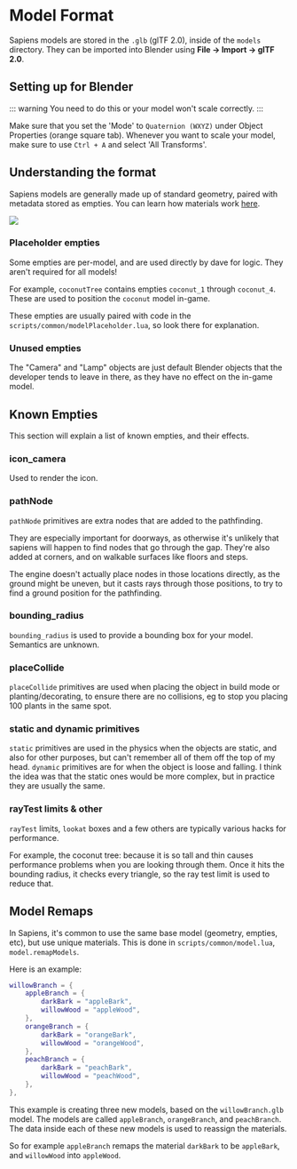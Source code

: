 # Model Format

Sapiens models are stored in the `.glb` (glTF 2.0), inside of the `models` directory. They can be imported into Blender using **File -> Import -> glTF 2.0**.

## Setting up for Blender

::: warning
You need to do this or your model won't scale correctly.
:::

Make sure that you set the 'Mode' to `Quaternion (WXYZ)` under Object Properties (orange square tab). Whenever you want to scale your model, make sure to use `Ctrl + A` and select 'All Transforms'.

## Understanding the format

Sapiens models are generally made up of standard geometry, paired with metadata stored as empties. You can learn how materials work [here](/docs/visuals/materials).

![](/images/docs/model-format/example.png)

### Placeholder empties

Some empties are per-model, and are used directly by dave for logic. They aren't required for all models!

For example, `coconutTree` contains empties `coconut_1` through `coconut_4`. These are used to position the `coconut` model in-game.

These empties are usually paired with code in the `scripts/common/modelPlaceholder.lua`, so look there for explanation.

### Unused empties

The "Camera" and "Lamp" objects are just default Blender objects that the developer tends to leave in there, as they have no effect on the in-game model.

## Known Empties

This section will explain a list of known empties, and their effects.

### icon_camera

Used to render the icon.

### pathNode

`pathNode` primitives are extra nodes that are added to the pathfinding. 

They are especially important for doorways, as otherwise it's unlikely that sapiens will happen to find nodes that go through the gap. They're also added at corners, and on walkable surfaces like floors and steps. 

The engine doesn't actually place nodes in those locations directly, as the ground might be uneven, but it casts rays through those positions, to try to find a ground position for the pathfinding.

### bounding_radius

`bounding_radius` is used to provide a bounding box for your model. Semantics are unknown.

### placeCollide

`placeCollide` primitives are used when placing the object in build mode or planting/decorating, to ensure there are no collisions, eg to stop you placing 100 plants in the same spot.

### static and dynamic primitives

`static` primitives are used in the physics when the objects are static, and also for other purposes, but can't remember all of them off the top of my head. `dynamic` primitives are for when the object is loose and falling. I think the idea was that the static ones would be more complex, but in practice they are usually the same.

### rayTest limits & other

`rayTest` limits, `lookat` boxes and a few others are typically various hacks for performance. 

For example, the coconut tree: because it is so tall and thin causes performance problems when you are looking through them. Once it hits the bounding radius, it checks every triangle, so the ray test limit is used to reduce that.

## Model Remaps

In Sapiens, it's common to use the same base model (geometry, empties, etc), but use unique materials. This is done in `scripts/common/model.lua`, `model.remapModels`.

Here is an example:

```lua
willowBranch = {
	appleBranch = {
		darkBark = "appleBark",
		willowWood = "appleWood",
	},
	orangeBranch = {
		darkBark = "orangeBark",
		willowWood = "orangeWood",
	},
	peachBranch = {
		darkBark = "peachBark",
		willowWood = "peachWood",
	},
},
```

This example is creating three new models, based on the `willowBranch.glb` model. The models are called `appleBranch`, `orangeBranch`, and `peachBranch`. The data inside each of these new models is used to reassign the materials.

So for example `appleBranch` remaps the material `darkBark` to be `appleBark`, and `willowWood` into `appleWood`.
